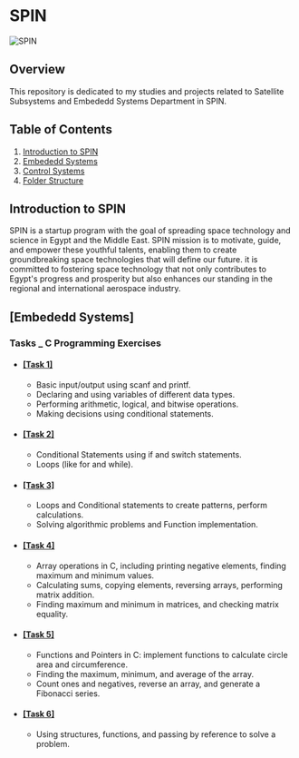 # SPIN

![SPIN](https://github.com/moezzelrgal/Electromagnetic-Waves/assets/101054811/3af3fec3-5aa2-474b-9332-460aad2606f2)


## Overview

This repository is dedicated to my studies and projects related to Satellite Subsystems and Embededd Systems Department in SPIN. 

## Table of Contents

1. [Introduction to SPIN](#Introduction-to-SPIN)
2. [Embededd Systems](#Embededd-Systems)
3. [Control Systems](#Control-Systems)
6. [Folder Structure](#folder-structure)

   

## Introduction to SPIN

SPIN is a startup program with the goal of spreading space technology and science in Egypt and the Middle East. SPIN mission is to motivate, guide, and empower these youthful talents, enabling them to create groundbreaking space technologies that will define our future. it is committed to fostering space technology that not only contributes to Egypt's progress and prosperity but also enhances our standing in the regional and international aerospace industry.

## [Embededd Systems] 

### Tasks _ C Programming Exercises

- #### [[Task 1]](https://github.com/alaaelsawyy/SPIN/blob/44dfc3e3c42a46b623fd3e9e9ccc14c395757bc1/Tasks/Task%201.c)
   - Basic input/output using scanf and printf.
   - Declaring and using variables of different data types.
   - Performing arithmetic, logical, and bitwise operations.
   - Making decisions using conditional statements.

- #### [[Task 2]](https://github.com/alaaelsawyy/SPIN/blob/c7ddd79ea5cd3a71ad9d406e2dd880e09bc0931e/Tasks/Task%202.c)
   -  Conditional Statements using if and switch statements.
   -  Loops (like for and while).
     
- #### [[Task 3]](https://github.com/alaaelsawyy/SPIN/blob/5db1e200cf48462aa60d5df55d60e99e74f18a3b/Tasks/Task%203.c)
  -  Loops and Conditional statements to create patterns, perform calculations.
  -  Solving algorithmic problems and Function implementation.

- #### [[Task 4]](https://github.com/alaaelsawyy/SPIN/blob/4e69338d4088d0502eb084374fc07af18481dd1e/Tasks/Task%204.c)
  - Array operations in C, including printing negative elements, finding maximum and minimum values.
  - Calculating sums, copying elements, reversing arrays, performing matrix addition.
  - Finding maximum and minimum in matrices, and checking matrix equality. 

- #### [[Task 5]](https://github.com/alaaelsawyy/SPIN/blob/f0a7401185769c4b42fba766d12618480fa26daf/Tasks/Task%205.c)
  - Functions and Pointers in C: implement functions to calculate circle area and circumference.
  - Finding the maximum, minimum, and average of the array.
  - Count ones and negatives, reverse an array, and generate a Fibonacci series.

- #### [[Task 6]](https://github.com/alaaelsawyy/SPIN/blob/0bf23eab4a16aac9065454fd22d97d518c7fcf2e/Tasks/Task%206.c)
  - Using structures, functions, and passing by reference to solve a problem.
 

